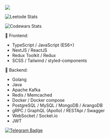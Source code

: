 ![](https://github.com/halfrost/halfrost/blob/master/icons/header_.png)

![Leetode Stats](https://leetcard.jacoblin.cool/armanokka)

![Codewars Stats](https://www.codewars.com/users/armanokka/badges/large)

🌝  Frontend:
- TypeScript / JavaScript (ES6+)
- NextJS / ReactJS
- Redux Toolkit / Redux  
- SCSS / Tailwind / styled-components

🌚  Backend:
- Golang
- Java
- Apache Kafka
- Redis / Memcached
- Docker / Docker compose
- PostgreSQL / MySQL / MongoDB / ArangoDB
- gRPC / GraphQL (Apollo) / RESTApi / Swagger
- WebSocket / Socket.io
- JWT

[![Telegram Badge](https://img.shields.io/badge/-t.me/armanokka-blue?style=plastic&logo=telegram&logoColor=white&link=https://t.me/armanokka)](https://t.me/armanokka)
